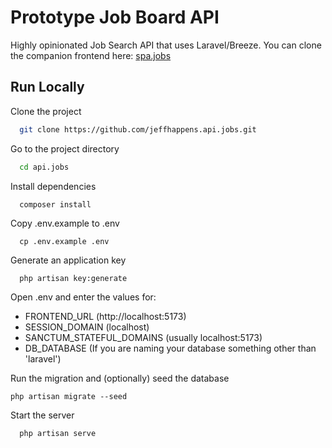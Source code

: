 
# Prototype Job Board API
Highly opinionated Job Search API that uses Laravel/Breeze. You can clone the companion frontend here: [spa.jobs](https://github.com/jeffhappens/spa.jobs.git)

## Run Locally

Clone the project

```bash
  git clone https://github.com/jeffhappens.api.jobs.git
```

Go to the project directory

```bash
  cd api.jobs
```

Install dependencies

```bash
  composer install
```

Copy .env.example to .env
```
  cp .env.example .env
```

Generate an application key

```
  php artisan key:generate  
```


Open .env and enter the values for:
* FRONTEND_URL (http://localhost:5173)
* SESSION_DOMAIN (localhost)
* SANCTUM_STATEFUL_DOMAINS (usually localhost:5173)
* DB_DATABASE (If you are naming your database something other than 'laravel')



Run the migration and (optionally) seed the database
```
php artisan migrate --seed
```

Start the server

```bash
  php artisan serve
```

